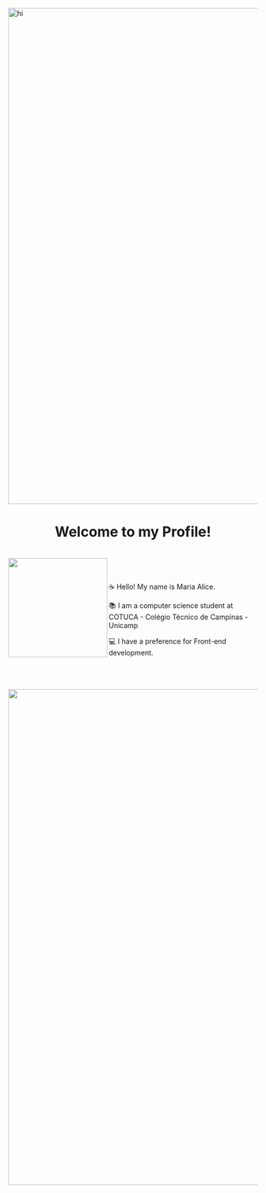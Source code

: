 <img src="https://www.imagensanimadas.com/data/media/280/estrela-imagem-animada-0071.gif" width="1000px" alt="hi" align="center"> <br>
 <h1 align="center" >Welcome to my Profile!</h1> 
 <br/>
<img src="https://github.com/MaraAlce/MaraAlce/assets/89542647/a9e28ddf-492d-446e-ad72-afb48d3171ac" width="200px"align="left">
 <br/> 
  <br/> 
 <p> ☕  Hello! My name is Maria Alice.</p>
 <p> 📚 I am a computer science student at COTUCA - Colégio Técnico de Campinas - Unicamp</p>
 <p> 💻 I have a preference for Front-end development.</p>
 <br/> 
 <br/> 
  <br/> 
 <div>
<img src="https://i.imgur.com/ZZCDZ9s.png" width="1000" align="left">
 </div>

 

 



 
<!--
*MaraAlce/MaraAlce* is a ✨ special ✨ repository because its `README.md` (this file) appears on your GitHub profile.

Here are some ideas to get you started:

- 🔭 I’m currently working on ...
- 🌱 I’m currently learning ...
- 👯 I’m looking to collaborate on ...
- 🤔 I’m looking for help with ...
- 💬 Ask me about ...
- 📫 How to reach me: ...
- 😄 Pronouns: ...
- ⚡ Fun fact: ...
-->

